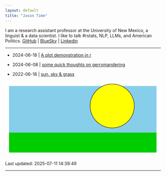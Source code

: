 ```yaml
---
layout: default
title: "Jason Timm"
---
```


I am a research assistant professor at the University of New Mexico, a linguist & a data scientist. I like to talk #rstats, NLP, LLMs, and American Politics.  [GitHub](https://github.com/jaytimm) | [BlueSky](https://bsky.app/profile/jaytimm.bsky.social) | [Linkedin](https://www.linkedin.com/in/jaytimm/)

___

* 2024-06-18 | [A plot demonstration in r](/posts/2024-06-18-plot-demo.html)

* 2024-06-08 | [some quick thoughts on gerrymandering](/posts/2023-06-18-thoughts-gerrymander.html)

* 2022-06-18 | [sun, sky & grass](/posts/2022-02-14-sun-sky-grass.html)

![](assets/footer-image.png)

Last updated: 2025-07-11 14:39:49

___
